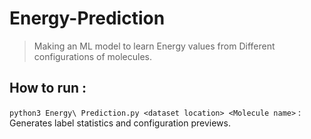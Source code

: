 # Energy-Prediction
> Making an ML model to learn Energy values from Different configurations of molecules.


## How to run : 

`python3 Energy\ Prediction.py <dataset location> <Molecule name>` : Generates label statistics and configuration previews.


